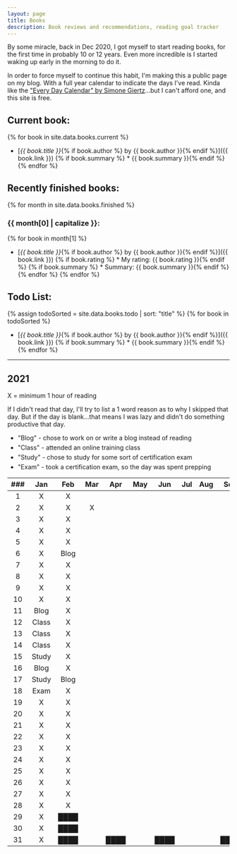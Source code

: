 ```yaml
---
layout: page
title: Books
description: Book reviews and recommendations, reading goal tracker
---
```


<style>
    li {
        margin-bottom: 5px;
    }
</style>

By some miracle, back in Dec 2020, I got myself to start reading books, for the first time in probably 10 or 12 years. Even more incredible is I started waking up early in the morning to do it.

In order to force myself to continue this habit, I'm making this a public page on my blog. With a full year calendar to indicate the days I've read. Kinda like the ["Every Day Calendar" by Simone Giertz](https://www.simonegiertz.com/every-day-calendar)...but I can't afford one, and this site is free.

## Current book:

{% for book in site.data.books.current %}
* [*{{ book.title }}*{% if book.author %} by {{ book.author }}{% endif %}]({{ book.link }})
{% if book.summary %}  * {{ book.summary }}{% endif %}
{% endfor %}

## Recently finished books:

{% for month in site.data.books.finished %}
### {{ month[0] | capitalize }}:
{% for book in month[1] %}
* [*{{ book.title }}*{% if book.author %} by {{ book.author }}{% endif %}]({{ book.link }})
{% if book.rating %}  * My rating: {{ book.rating }}{% endif %}
{% if book.summary %}  * Summary: {{ book.summary }}{% endif %}
{% endfor %}
{% endfor %}

## Todo List:

{% assign todoSorted = site.data.books.todo | sort: "title" %}
{% for book in todoSorted %}
* [*{{ book.title }}*{% if book.author %} by {{ book.author }}{% endif %}]({{ book.link }})
{% if book.summary %}  * {{ book.summary }}{% endif %}
{% endfor %}

---

## 2021

X = minimum 1 hour of reading

If I didn't read that day, I'll try to list a 1 word reason as to why I skipped that day. But if the day is blank...that means I was lazy and didn't do something productive that day.

* "Blog" - chose to work on or write a blog instead of reading
* "Class" - attended an online training class
* "Study" - chose to study for some sort of certification exam
* "Exam" - took a certification exam, so the day was spent prepping

| ###  |  Jan  | Feb  | Mar  | Apr  | May  | Jun  | Jul  | Aug  | Sep  | Oct  | Nov  | Dec  |
| :--: | :---: | :--: | :--: | :--: | :--: | :--: | :--: | :--: | :--: | :--: | :--: | :--: |
|  1   |   X   |  X   |      |      |      |      |      |      |      |      |      |      |
|  2   |   X   |  X   |  X   |      |      |      |      |      |      |      |      |      |
|  3   |   X   |  X   |      |      |      |      |      |      |      |      |      |      |
|  4   |   X   |  X   |      |      |      |      |      |      |      |      |      |      |
|  5   |   X   |  X   |      |      |      |      |      |      |      |      |      |      |
|  6   |   X   | Blog |      |      |      |      |      |      |      |      |      |      |
|  7   |   X   |  X   |      |      |      |      |      |      |      |      |      |      |
|  8   |   X   |  X   |      |      |      |      |      |      |      |      |      |      |
|  9   |   X   |  X   |      |      |      |      |      |      |      |      |      |      |
|  10  |   X   |  X   |      |      |      |      |      |      |      |      |      |      |
|  11  | Blog  |  X   |      |      |      |      |      |      |      |      |      |      |
|  12  | Class |  X   |      |      |      |      |      |      |      |      |      |      |
|  13  | Class |  X   |      |      |      |      |      |      |      |      |      |      |
|  14  | Class |  X   |      |      |      |      |      |      |      |      |      |      |
|  15  | Study |  X   |      |      |      |      |      |      |      |      |      |      |
|  16  | Blog  |  X   |      |      |      |      |      |      |      |      |      |      |
|  17  | Study | Blog |      |      |      |      |      |      |      |      |      |      |
|  18  | Exam  |  X   |      |      |      |      |      |      |      |      |      |      |
|  19  |   X   |  X   |      |      |      |      |      |      |      |      |      |      |
|  20  |   X   |  X   |      |      |      |      |      |      |      |      |      |      |
|  21  |   X   |  X   |      |      |      |      |      |      |      |      |      |      |
|  22  |   X   |  X   |      |      |      |      |      |      |      |      |      |      |
|  23  |   X   |  X   |      |      |      |      |      |      |      |      |      |      |
|  24  |   X   |  X   |      |      |      |      |      |      |      |      |      |      |
|  25  |   X   |  X   |      |      |      |      |      |      |      |      |      |      |
|  26  |   X   |  X   |      |      |      |      |      |      |      |      |      |      |
|  27  |   X   |  X   |      |      |      |      |      |      |      |      |      |      |
|  28  |   X   |  X   |      |      |      |      |      |      |      |      |      |      |
|  29  |   X   | ████ |      |      |      |      |      |      |      |      |      |      |
|  30  |   X   | ████ |      |      |      |      |      |      |      |      |      |      |
|  31  |   X   | ████ |      | ████ |      | ████ |      |      | ████ |      | ████ |      |
